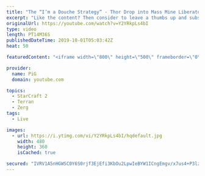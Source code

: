 ```yaml
---
title: "The “I’m a Douche Strategy” - Thor Drop into Mass Mine Liberator TvZ | Twitch Plays PiG #21"
excerpt: "Like the content? Then consider to leave a thumbs up and subscribe! ;) If you wish to support me please consider supporting my patreon: https://www.patreon.com/PiGSC2 Videos don’t appear in your feed and you want to get notified about new uploads? Press the bell Icon :) -- Watch live at https://www.twitch.tv/x5_pig"
originalUrl: https://youtube.com/watch?v=Y2YRkpLs4bI
type: video
length: PT14M36S
publishedDateTime: 2019-10-01T05:03:42Z
heat: 50

featuredContent: "<iframe width=\"800\" height=\"500\" frameborder=\"0\" src=\"https://www.youtube.com/embed/Y2YRkpLs4bI\" allow=\"accelerometer; autoplay; encrypted-media; gyroscope; picture-in-picture\" allowfullscreen></iframe>"

provider:
  name: PiG
  domain: youtube.com

topics:
  - StarCraft 2
  - Terran
  - Zerg
tags:
  - Live

images:
  - url: https://i.ytimg.com/vi/Y2YRkpLs4bI/hqdefault.jpg
    width: 480
    height: 360
    isCached: true

secured: "IVRV1A5nHGWSC0Y6S0rjf3EjEfi3KbOu2LpwIeBYW1ICngEmgv/x7us4+P3lz7IHsZYIcQ1yjNAH3CmJiViubabPcguwCyeIwFCoW+usjbw72SDVIyks4lvbwuaSwtoRFtb35o20U5cNkHilNyZlCwj7Kgzq5jWX8mfJbbv4IfvFX0wjPgToEkzubmV40xaSex665UH+q9ftzpj/YQ2wRP3LOE/ol3YSuhltI7bLT1NMvUUqDkgS7eOCxIPdLtx2RfbpwQ5zc3xcc2MXh9Aj2quTJrILCm/fIQSYQoOlosXGhyyX/y9kVdD5xrsAUaelSus2wq261EQfVhxTVhg86NFsP1+Jip6d1miqteYQCBB/cuO/LNfvYBnDUVsqrAQ9xNoXtDJZNotUwK9PJlkUFuflnV7u6WA3uXDftOKLjaU=;L6qJsmu9j3oPfRd/qUz2Sw=="
---
```


